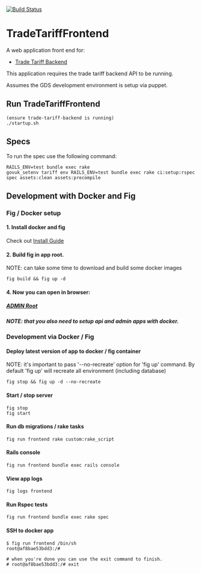 [![Build Status](https://travis-ci.org/alphagov/trade-tariff-frontend.png?branch=master)](https://travis-ci.org/alphagov/trade-tariff-frontend)

# TradeTariffFrontend

A web application front end for:

* [Trade Tariff Backend](https://github.com/alphagov/trade-tariff-backend)

This application requires the trade tariff backend API to be running.

Assumes the GDS development environment is setup via puppet.

## Run TradeTariffFrontend
    
    (ensure trade-tariff-backend is running)
    ./startup.sh

## Specs

To run the spec use the following command:

    RAILS_ENV=test bundle exec rake
    govuk_setenv tariff env RAILS_ENV=test bundle exec rake ci:setup:rspec spec assets:clean assets:precompile

## Development with Docker and Fig

### Fig / Docker setup

#### 1. Install docker and fig
   Check out [Install Guide](http://www.fig.sh/install.html)

#### 2. Build fig in app root.
   NOTE: can take some time to download and build some docker images

   ```
   fig build && fig up -d
   ```

#### 4. Now you can open in browser:
   ##### [ADMIN Root](http://tariff.dev.gov.uk:3017)
   ##### NOTE: that you also need to setup api and admin apps with docker.

### Development via Docker / Fig

#### Deploy latest version of app to docker / fig container

   NOTE: it's important to pass '--no-recreate' option for 'fig up' command.
         By default 'fig up' will recreate all environment (including database)

   ```
   fig stop && fig up -d --no-recreate
   ```

#### Start / stop server

   ```
   fig stop
   fig start
   ```

#### Run db migrations / rake tasks

   ```
   fig run frontend rake custom:rake_script
   ```

#### Rails console

   ```
   fig run frontend bundle exec rails console
   ```

#### View app logs

   ```
   fig logs frontend
   ```

#### Run Rspec tests

   ```
   fig run frontend bundle exec rake spec
   ```

#### SSH to docker app
 
   ```
   $ fig run frontend /bin/sh
   root@af8bae53bdd3:/#

   # when you're done you can use the exit command to finish.
   # root@af8bae53bdd3:/# exit
   ```
